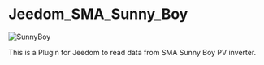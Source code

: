 # Jeedom_SMA_Sunny_Boy

![SunnyBoy](https://sattaz.github.io/Jeedom_SMA_Sunny_Boy/pictures/SMA_SunnyBoy_icon.png)

This is a Plugin for Jeedom to read data from SMA Sunny Boy PV inverter.
